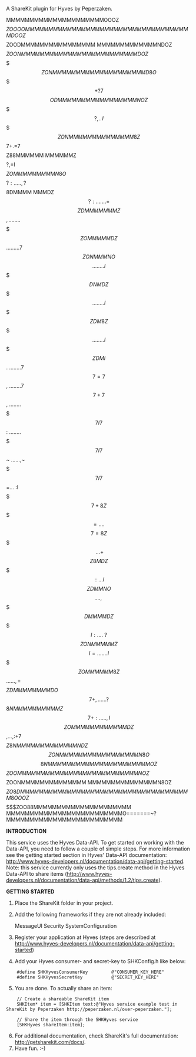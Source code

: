 A ShareKit plugin for Hyves by Peperzaken.

MMMMMMMMMMMMMMMMMMMMMOOOZ$$$$$$$$$ZOOOOMMMMMMMMMMMMMMMMMMMMM
MMMMMMMMMMMMMMMDOOZ$$$$$$$$$$$$$$$$$$$$$ZOODMMMMMMMMMMMMMMMM
MMMMMMMMMMMMMNDOZ$$$$$$$$$$$$$$$$$$$$$$$$$ZOONMMMMMMMMMMMMMM
MMMMMMMMMMMDOZ$$$$$$$$$$$$$$$$$$$$$$$$$$$$$$$$ZONMMMMMMMMMMM
MMMMMMMMMD8O$$$$$$$$$$$$$$$$$$$$$+?7$$$$$$$$$$$$ODMMMMMMMMMM
MMMMMMMNOZ$$$$$$$$$$$$$$$$$$$$$?,.~I$$$$$$$$$$$$$ZONMMMMMMMM
MMMMMM8Z$$$$$$$$$$$$$$$$$$$$$$7+.=7$$$$$$$$$$$$$$$$Z88MMMMMM
MMMMMMZ$$$$$$$$$$$$$$$$$$$$$$$$?,=I$$$$$$$$$$$$$$$$$ZOMMMMMM
MMMN8O$$$$$$$$$$$$$$$$$$$$$$?:.....,?$$$$$$$$$$$$$$$$$8DMMMM
MMMDZ$$$$$$$$$$$$$$$$$$$$$$?:. ......=$$$$$$$$$$$$$$$$ZDMMMM
MMMZ$$$$$$$$$$$$$$$$$$$$$$$,   ........$$$$$$$$$$$$$$$$ZOMMM
MMDZ$$$$$$$$$$$$$$$$$$$$$$$.   ........7$$$$$$$$$$$$$$$ZONMM
MNO$$$$$$$$$$$$$$$$$$$$$$$$    ........I$$$$$$$$$$$$$$$$$DNM
DZ$$$$$$$$$$$$$$$$$$$$$$$$$    ........I$$$$$$$$$$$$$$$$$ZDM
8Z$$$$$$$$$$$$$$$$$$$$$$$$$    ........I$$$$$$$$$$$$$$$$$ZDM
I$$$$$$$$$$$$$$$$$$$$$$$$$$.   ........7$$$$$$$$$$$$$$$$$$7=
7$$$$$$$$$$$$$$$$$$$$$$$$$$,   ........7$$$$$$$$$$$$$$$$$$7+
7$$$$$$$$$$$$$$$$$$$$$$$$$$,   ........$$$$$$$$$$$$$$$$$$$7I
7$$$$$$$$$$$$$$$$$$$$$$$$$$:   ........$$$$$$$$$$$$$$$$$$$7I
7$$$$$$$$$$$$$$$$$$$$$$$$$$~   ......,~$$$$$$$$$$$$$$$$$$$7I
7$$$$$$$$$$$$$$$$$$$$$$$$$$=...      :I$$$$$$$$$$$$$$$$$$$7+
8Z$$$$$$$$$$$$$$$$$$$$$$$$$=...     .~$$$$$$$$$$$$$$$$$$$$7=
8Z$$$$$$$$$$$$$$$$$$$$$$$$$~...     +$$$$$$$$$$$$$$$$$$$$Z8M
DZ$$$$$$$$$$$$$$$$$$$$$$$$$:...     I$$$$$$$$$$$$$$$$$$$$ZDM
MNO$$$$$$$$$$$$$$$$$$$$$$$$....   ,~$$$$$$$$$$$$$$$$$$$$$DMM
MMDZ$$$$$$$$$$$$$$$$$$$$$I:....  ~?$$$$$$$$$$$$$$$$$$$$ZONMM
MMMZ$$$$$$$$$$$$$$$$$$$$I=.......I$$$$$$$$$$$$$$$$$$$$$ZOMMM
MMM8Z$$$$$$$$$$$$$$$$$$$......,=$$$$$$$$$$$$$$$$$$$$$$ZDMMMM
MMMMDO$$$$$$$$$$$$$$$7+,......?$$$$$$$$$$$$$$$$$$$$$$$8NMMMM
MMMMMMZ$$$$$$$$$$$7+:.....,I$$$$$$$$$$$$$$$$$$$$$$$$ZOMMMMMM
MMMMMMDZ$$$$$$$$$$,...,:+7$$$$$$$$$$$$$$$$$$$$$$$$$Z8NMMMMMM
MMMMMMMNDZ$$$$$$$$$$$$$$$$$$$$$$$$$$$$$$$$$$$$$$$ZONMMMMMMMM
MMMMMMMMMN8O$$$$$$$$$$$$$$$$$$$$$$$$$$$$$$$$$$$$8NMMMMMMMMMM
MMMMMMMMMMMMOZ$$$$$$$$$$$$$$$$$$$$$$$$$$$$$$$ZOOMMMMMMMMMMMM
MMMMMMMMMMMMMMNOZ$$$$$$$$$$$$$$$$$$$$$$$$$ZOONMMMMMMMMMMMMMM
MMMMMMMMMMMMMMMN8OZ$$$$$$$$$$$$$$$$$$$$$ZO8DMMMMMMMMMMMMMMMM
MMMMMMMMMMMMMMMMMMMMM8OOOZ$$$$$$$$ZOO88MMMMMMMMMMMMMMMMMMMMM
MMMMMMMMMMMMMMMMMMMMMMMMMO=======~?MMMMMMMMMMMMMMMMMMMMMMMMM

**INTRODUCTION**

This service uses the Hyves Data-API. To get started on working with the Data-API, you need to follow a couple of simple steps. For more information see the getting started section in Hyves' Data-API documentation: http://www.hyves-developers.nl/documentation/data-api/getting-started. Note: this service currently only uses the tips.create method in the Hyves Data-API to share items (http://www.hyves-developers.nl/documentation/data-api/methods/1.2/tips.create).

**GETTING STARTED**

1. Place the ShareKit folder in your project.
2. Add the following frameworks if they are not already included:

	MessageUI
	Security
	SystemConfiguration

3. Register your application at Hyves (steps are described at http://www.hyves-developers.nl/documentation/data-api/getting-started)
4. Add your Hyves consumer- and secret-key to SHKConfig.h like below:

```
	#define SHKHyvesConsumerKey			@"CONSUMER_KEY_HERE"
	#define SHKHyvesSecretKey			@"SECRET_KEY_HERE"
```

5. You are done. To actually share an item:

```
	// Create a shareable ShareKit item
	SHKItem* item = [SHKItem text:@"Hyves service example test in ShareKit by Peperzaken http://peperzaken.nl/over-peperzaken."];

	// Share the item through the SHKHyves service
	[SHKHyves shareItem:item];
```

6. For additional documentation, check ShareKit's full documentation: http://getsharekit.com/docs/.
7. Have fun. :-)



